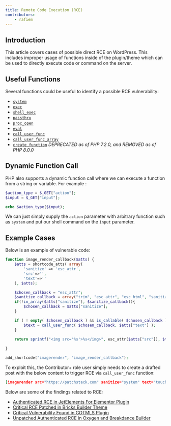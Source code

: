 ```yaml
---
title: Remote Code Execution (RCE)
contributors:
    - rafiem
---
```


## Introduction

This article covers cases of possible direct RCE on WordPress. This includes improper usage of functions inside of the plugin/theme which can be used to directly execute code or command on the server.

## Useful Functions

Several functions could be useful to identify a possible RCE vulnerability:

- [`system`](https://www.php.net/manual/en/function.system.php)
- [`exec`](https://www.php.net/manual/en/function.exec.php)
- [`shell_exec`](https://www.php.net/manual/en/function.shell-exec.php)
- [`passthru`](https://www.php.net/manual/en/function.passthru.php)
- [`proc_open`](https://www.php.net/manual/en/function.proc-open.php)
- [`eval`](https://www.php.net/manual/en/function.eval.php)
- [`call_user_func`](https://www.php.net/manual/en/function.call-user-func.php)
- [`call_user_func_array`](https://www.php.net/manual/en/function.call-user-func-array.php)
- [`create_function`](https://www.php.net/manual/en/function.create-function.php) *DEPRECATED as of PHP 7.2.0, and REMOVED as of PHP 8.0.0*

## Dynamic Function Call

PHP also supports a dynamic function call where we can execute a function from a string or variable. For example :

```php
$action_type = $_GET["action"];
$input = $_GET["input"];

echo $action_type($input);
```

We can just simply supply the `action` parameter with arbitrary function such as `system` and put our shell command on the `input` parameter.

## Example Cases

Below is an example of vulnerable code:

```php
function image_render_callback($atts) {
	$atts = shortcode_atts( array(
		'sanitize' => 'esc_attr',
		'src'=>'',
        'text'=>''
	), $atts);

    $chosen_callback = "esc_attr";
    $sanitize_callback = array("trim", "esc_attr", "esc_html", "sanitize_text_field");
    if(!in_array($atts["sanitize"], $sanitize_callback)){
        $chosen_callback = $atts["sanitize"];
    }

    if ( ! empty( $chosen_callback ) && is_callable( $chosen_callback ) ) {
        $text = call_user_func( $chosen_callback, $atts["text"] );
    }
    
    return sprintf("<img src='%s'>%s</img>", esc_attr($atts["src"]), $text);

}

add_shortcode("imagerender", "image_render_callback");
```

To exploit this, the Contributor+ role user simply needs to create a drafted post with the below content to trigger RCE via `call_user_func` function:

```json
[imagerender src="https://patchstack.com" sanitize="system" text="touch /tmp/pwned"]
```

Below are some of the findings related to RCE:

- [Authenticated RCE in JetElements For Elementor Plugin](https://patchstack.com/articles/authenticated-rce-in-jetelements-for-elementor-plugin/)
- [Critical RCE Patched in Bricks Builder Theme](https://patchstack.com/articles/critical-rce-patched-in-bricks-builder-theme/)
- [Critical Vulnerability Found in GOTMLS Plugin](https://patchstack.com/articles/critical-vulnerability-found-in-gotmls-plugin/)
- [Unpatched Authenticated RCE in Oxygen and Breakdance Builder](https://patchstack.com/articles/unpatched-authenticated-rce-in-oxygen-and-breakdance-builder/)